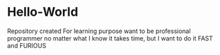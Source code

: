 # Hello-World
Repository created For learning purpose
want to be professional programmer
no matter what
I know it takes time, but I want to do it FAST and FURIOUS 
